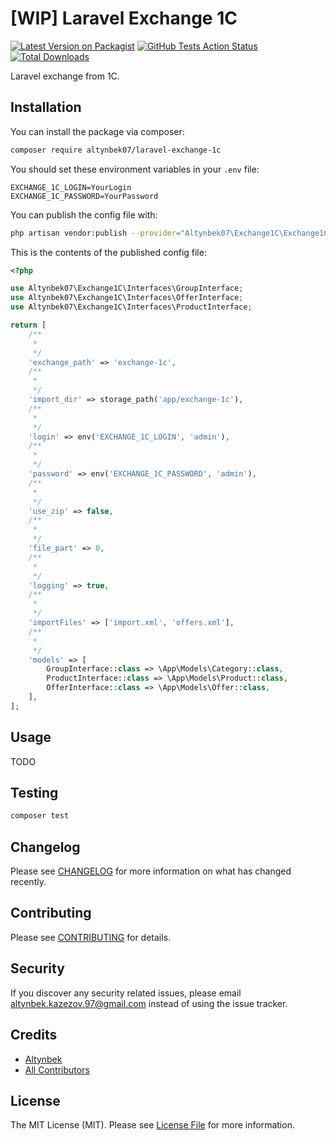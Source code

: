 # [WIP] Laravel Exchange 1C

[![Latest Version on Packagist](https://img.shields.io/packagist/v/altynbek07/laravel-exchange-1c.svg?style=flat-square)](https://packagist.org/packages/altynbek07/laravel-exchange-1c)
[![GitHub Tests Action Status](https://img.shields.io/github/workflow/status/altynbek07/laravel-exchange-1c/run-tests?label=tests)](https://github.com/altynbek07/laravel-exchange-1c/actions?query=workflow%3Arun-tests+branch%3Amaster)
[![Total Downloads](https://img.shields.io/packagist/dt/altynbek07/laravel-exchange-1c.svg?style=flat-square)](https://packagist.org/packages/altynbek07/laravel-exchange-1c)

Laravel exchange from 1C.

## Installation

You can install the package via composer:

```bash
composer require altynbek07/laravel-exchange-1c
```

You should set these environment variables in your `.env` file:

```env
EXCHANGE_1C_LOGIN=YourLogin
EXCHANGE_1C_PASSWORD=YourPassword
```

You can publish the config file with:

```bash
php artisan vendor:publish --provider="Altynbek07\Exchange1C\Exchange1CServiceProvider" --tag="config"
```

This is the contents of the published config file:

```php
<?php

use Altynbek07\Exchange1C\Interfaces\GroupInterface;
use Altynbek07\Exchange1C\Interfaces\OfferInterface;
use Altynbek07\Exchange1C\Interfaces\ProductInterface;

return [
    /**
     *
     */
    'exchange_path' => 'exchange-1c',
    /**
     *
     */
    'import_dir' => storage_path('app/exchange-1c'),
    /**
     *
     */
    'login' => env('EXCHANGE_1C_LOGIN', 'admin'),
    /**
     *
     */
    'password' => env('EXCHANGE_1C_PASSWORD', 'admin'),
    /**
     *
     */
    'use_zip' => false,
    /**
     *
     */
    'file_part' => 0,
    /**
     *
     */
    'logging' => true,
    /**
     *
     */
    'importFiles' => ['import.xml', 'offers.xml'],
    /**
     *
     */
    'models' => [
        GroupInterface::class => \App\Models\Category::class,
        ProductInterface::class => \App\Models\Product::class,
        OfferInterface::class => \App\Models\Offer::class,
    ],
];
```

## Usage

TODO

## Testing

```bash
composer test
```

## Changelog

Please see [CHANGELOG](CHANGELOG.md) for more information on what has changed recently.

## Contributing

Please see [CONTRIBUTING](CONTRIBUTING.md) for details.

## Security

If you discover any security related issues, please email altynbek.kazezov.97@gmail.com instead of using the issue tracker.

## Credits

-   [Altynbek](https://github.com/altynbek07)
-   [All Contributors](../../contributors)

## License

The MIT License (MIT). Please see [License File](LICENSE.md) for more information.
